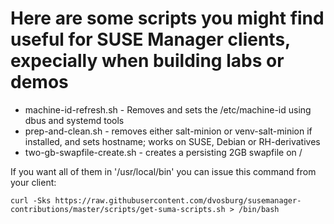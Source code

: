 # Here are some scripts you might find useful for SUSE Manager clients, expecially when building labs or demos

* machine-id-refresh.sh  - Removes and sets the /etc/machine-id using dbus and systemd tools
* prep-and-clean.sh   - removes either salt-minion or venv-salt-minion if installed, and sets hostname; works on SUSE, Debian or RH-derivatives
* two-gb-swapfile-create.sh  - creates a persisting 2GB swapfile on /




If you want all of them in '/usr/local/bin' you can issue this command from your client:

```
curl -Sks https://raw.githubusercontent.com/dvosburg/susemanager-contributions/master/scripts/get-suma-scripts.sh > /bin/bash
```
